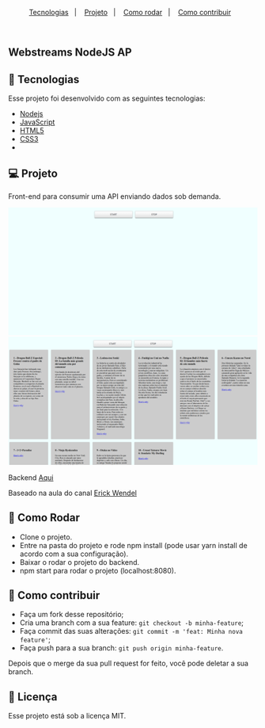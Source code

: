 <p align="center">
  <a href="#-tecnologias">Tecnologias</a>&nbsp;&nbsp;&nbsp;|&nbsp;&nbsp;&nbsp;
  <a href="#-projeto">Projeto</a>&nbsp;&nbsp;&nbsp;|&nbsp;&nbsp;&nbsp;
  <a href="#-como-rodar">Como rodar</a>&nbsp;&nbsp;&nbsp;|&nbsp;&nbsp;&nbsp;
  <a href="#-como-contribuir">Como contribuir</a>&nbsp;&nbsp;&nbsp;
  </p>

<br>

## Webstreams NodeJS AP

## 🚀 Tecnologias

Esse projeto foi desenvolvido com as seguintes tecnologias:

- [Nodejs](https://nodejs.org/en/)
- [JavaScript](https://developer.mozilla.org/pt-BR/docs/Web/JavaScript)
- [HTML5](https://developer.mozilla.org/pt-BR/docs/Web/HTML/HTML5)
- [CSS3](https://developer.mozilla.org/pt-BR/docs/Web/CSS)
- 
## 💻 Projeto

Front-end para consumir uma API enviando dados sob demanda.

![img_1.png](.github%2Fimg_1.png)
![img.png](.github%2Fimg.png)

Backend [Aqui](https://github.com/jamangueira7/webstreams-nodejs-server)

Baseado na aula do canal [Erick Wendel](https://www.youtube.com/watch?v=-IpRYbL4yMk&t=19s)
## 🚀 Como Rodar

- Clone o projeto.
- Entre na pasta do projeto e rode npm install (pode usar yarn install de acordo com a sua configuração).
- Baixar o rodar o projeto do backend.
- npm start para rodar o projeto (localhost:8080).

## 🤔 Como contribuir

- Faça um fork desse repositório;
- Cria uma branch com a sua feature: `git checkout -b minha-feature`;
- Faça commit das suas alterações: `git commit -m 'feat: Minha nova feature'`;
- Faça push para a sua branch: `git push origin minha-feature`.

Depois que o merge da sua pull request for feito, você pode deletar a sua branch.

## 📝 Licença

Esse projeto está sob a licença MIT.
